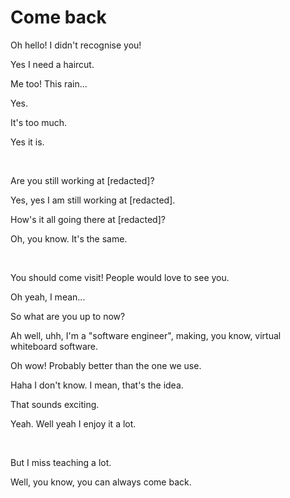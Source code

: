 # Come back

Oh hello! I didn't recognise you! 

Yes I need a haircut. 

Me too! This rain...

Yes. 

It's too much. 

Yes it is. 

<br>

Are you still working at [redacted]?

Yes, yes I am still working at [redacted].

How's it all going there at [redacted]?

Oh, you know. It's the same. 

<br>

You should come visit! People would love to see you.

Oh yeah, I mean...

So what are you up to now?

Ah well, uhh, I'm a "software engineer", making, you know, virtual whiteboard software. 

Oh wow! Probably better than the one we use. 

Haha I don't know. I mean, that's the idea. 

That sounds exciting. 

Yeah. Well yeah I enjoy it a lot.

<br>

But I miss teaching a lot.

Well, you know, you can always come back.
